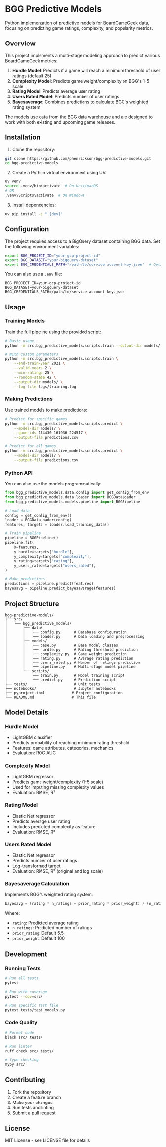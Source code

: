 # BGG Predictive Models

Python implementation of predictive models for BoardGameGeek data, focusing on predicting game ratings, complexity, and popularity metrics.

## Overview

This project implements a multi-stage modeling approach to predict various BoardGameGeek metrics:

1. **Hurdle Model**: Predicts if a game will reach a minimum threshold of user ratings (default 25)
2. **Complexity Model**: Predicts game weight/complexity on BGG's 1-5 scale
3. **Rating Model**: Predicts average user rating
4. **Users Rated Model**: Predicts number of user ratings
5. **Bayesaverage**: Combines predictions to calculate BGG's weighted rating system

The models use data from the BGG data warehouse and are designed to work with both existing and upcoming game releases.

## Installation

1. Clone the repository:
```bash
git clone https://github.com/phenrickson/bgg-predictive-models.git
cd bgg-predictive-models
```

2. Create a Python virtual environment using UV:
```bash
uv venv
source .venv/bin/activate  # On Unix/macOS
# OR
.venv\Scripts\activate  # On Windows
```

3. Install dependencies:
```bash
uv pip install -e ".[dev]"
```

## Configuration

The project requires access to a BigQuery dataset containing BGG data. Set the following environment variables:

```bash
export BGG_PROJECT_ID="your-gcp-project-id"
export BGG_DATASET="your-bigquery-dataset"
export BGG_CREDENTIALS_PATH="/path/to/service-account-key.json"  # Optional
```

You can also use a `.env` file:

```env
BGG_PROJECT_ID=your-gcp-project-id
BGG_DATASET=your-bigquery-dataset
BGG_CREDENTIALS_PATH=/path/to/service-account-key.json
```

## Usage

### Training Models

Train the full pipeline using the provided script:

```bash
# Basic usage
python -m src.bgg_predictive_models.scripts.train --output-dir models/

# With custom parameters
python -m src.bgg_predictive_models.scripts.train \
    --end-train-year 2021 \
    --valid-years 2 \
    --min-ratings 25 \
    --random-state 42 \
    --output-dir models/ \
    --log-file logs/training.log
```

### Making Predictions

Use trained models to make predictions:

```bash
# Predict for specific games
python -m src.bgg_predictive_models.scripts.predict \
    --model-dir models/ \
    --game-ids 174430 161936 224517 \
    --output-file predictions.csv

# Predict for all games
python -m src.bgg_predictive_models.scripts.predict \
    --model-dir models/ \
    --output-file predictions.csv
```

### Python API

You can also use the models programmatically:

```python
from bgg_predictive_models.data.config import get_config_from_env
from bgg_predictive_models.data.loader import BGGDataLoader
from bgg_predictive_models.models.pipeline import BGGPipeline

# Load data
config = get_config_from_env()
loader = BGGDataLoader(config)
features, targets = loader.load_training_data()

# Train pipeline
pipeline = BGGPipeline()
pipeline.fit(
    X=features,
    y_hurdle=targets["hurdle"],
    y_complexity=targets["complexity"],
    y_rating=targets["rating"],
    y_users_rated=targets["users_rated"],
)

# Make predictions
predictions = pipeline.predict(features)
bayesavg = pipeline.predict_bayesaverage(features)
```

## Project Structure

```
bgg-predictive-models/
├── src/
│   └── bgg_predictive_models/
│       ├── data/
│       │   ├── config.py      # Database configuration
│       │   └── loader.py      # Data loading and preprocessing
│       ├── models/
│       │   ├── base.py        # Base model classes
│       │   ├── hurdle.py      # Rating threshold prediction
│       │   ├── complexity.py  # Game weight prediction
│       │   ├── rating.py      # Average rating prediction
│       │   ├── users_rated.py # Number of ratings prediction
│       │   └── pipeline.py    # Multi-stage model pipeline
│       └── scripts/
│           ├── train.py       # Model training script
│           └── predict.py     # Prediction script
├── tests/                     # Unit tests
├── notebooks/                 # Jupyter notebooks
├── pyproject.toml            # Project configuration
└── README.md                 # This file
```

## Model Details

### Hurdle Model
- LightGBM classifier
- Predicts probability of reaching minimum rating threshold
- Features: game attributes, categories, mechanics
- Evaluation: ROC AUC

### Complexity Model
- LightGBM regressor
- Predicts game weight/complexity (1-5 scale)
- Used for imputing missing complexity values
- Evaluation: RMSE, R²

### Rating Model
- Elastic Net regressor
- Predicts average user rating
- Includes predicted complexity as feature
- Evaluation: RMSE, R²

### Users Rated Model
- Elastic Net regressor
- Predicts number of user ratings
- Log-transformed target
- Evaluation: RMSE, R² (original and log scale)

### Bayesaverage Calculation
Implements BGG's weighted rating system:
```python
bayesavg = (rating * n_ratings + prior_rating * prior_weight) / (n_ratings + prior_weight)
```
Where:
- `rating`: Predicted average rating
- `n_ratings`: Predicted number of ratings
- `prior_rating`: Default 5.5
- `prior_weight`: Default 100

## Development

### Running Tests
```bash
# Run all tests
pytest

# Run with coverage
pytest --cov=src/

# Run specific test file
pytest tests/test_models.py
```

### Code Quality
```bash
# Format code
black src/ tests/

# Run linter
ruff check src/ tests/

# Type checking
mypy src/
```

## Contributing

1. Fork the repository
2. Create a feature branch
3. Make your changes
4. Run tests and linting
5. Submit a pull request

## License

MIT License - see LICENSE file for details
